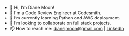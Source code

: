 - 👋 Hi, I’m Diane Moon!
- 💼 I'm a Code Review Engineer at Codesmith.
- 🌱 I’m currently learning Python and AWS deployment.
- 💞 I’m looking to collaborate on full stack projects. 
- 📫 How to reach me: dianejmoon@gmail.com | <a href="https://linkedin.com/in/dianejmoon/">LinkedIn</a>

<!---
dianemoon/dianemoon is a ✨ special ✨ repository because its `README.md` (this file) appears on your GitHub profile.
You can click the Preview link to take a look at your changes.
--->
